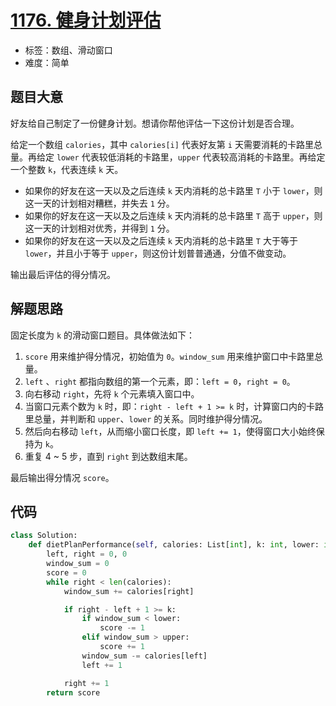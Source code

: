 # [1176. 健身计划评估](https://leetcode-cn.com/problems/diet-plan-performance/)

- 标签：数组、滑动窗口
- 难度：简单

## 题目大意

好友给自己制定了一份健身计划。想请你帮他评估一下这份计划是否合理。

给定一个数组 `calories`，其中 `calories[i]` 代表好友第 `i` 天需要消耗的卡路里总量。再给定 `lower` 代表较低消耗的卡路里，`upper` 代表较高消耗的卡路里。再给定一个整数 `k`，代表连续 `k` 天。

- 如果你的好友在这一天以及之后连续 `k` 天内消耗的总卡路里 `T` 小于 `lower`，则这一天的计划相对糟糕，并失去 `1` 分。
- 如果你的好友在这一天以及之后连续 `k` 天内消耗的总卡路里 `T` 高于 `upper`，则这一天的计划相对优秀，并得到 `1` 分。
- 如果你的好友在这一天以及之后连续 `k` 天内消耗的总卡路里 `T` 大于等于 `lower`，并且小于等于 `upper`，则这份计划普普通通，分值不做变动。

输出最后评估的得分情况。

## 解题思路

固定长度为 `k` 的滑动窗口题目。具体做法如下：

1. `score` 用来维护得分情况，初始值为 `0`。`window_sum` 用来维护窗口中卡路里总量。
2. `left` 、`right` 都指向数组的第一个元素，即：`left = 0`，`right = 0`。
3. 向右移动 `right`，先将 `k` 个元素填入窗口中。
4. 当窗口元素个数为 `k` 时，即：`right - left + 1 >= k` 时，计算窗口内的卡路里总量，并判断和 `upper`、`lower` 的关系。同时维护得分情况。
5. 然后向右移动 `left`，从而缩小窗口长度，即 `left += 1`，使得窗口大小始终保持为 `k`。
6. 重复 4 ~ 5 步，直到 `right` 到达数组末尾。

最后输出得分情况 `score`。

## 代码

```Python
class Solution:
    def dietPlanPerformance(self, calories: List[int], k: int, lower: int, upper: int) -> int:
        left, right = 0, 0
        window_sum = 0
        score = 0
        while right < len(calories):
            window_sum += calories[right]

            if right - left + 1 >= k:
                if window_sum < lower:
                    score -= 1
                elif window_sum > upper:
                    score += 1
                window_sum -= calories[left]
                left += 1

            right += 1
        return score
```

